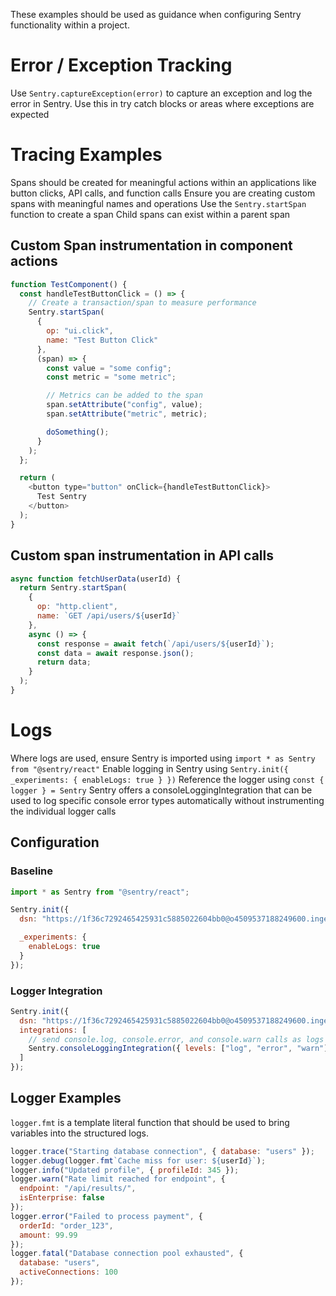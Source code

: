 These examples should be used as guidance when configuring Sentry functionality within a project.

# Error / Exception Tracking

Use `Sentry.captureException(error)` to capture an exception and log the error in Sentry.
Use this in try catch blocks or areas where exceptions are expected

# Tracing Examples

Spans should be created for meaningful actions within an applications like button clicks, API calls, and function calls
Ensure you are creating custom spans with meaningful names and operations
Use the `Sentry.startSpan` function to create a span
Child spans can exist within a parent span

## Custom Span instrumentation in component actions

```javascript
function TestComponent() {
  const handleTestButtonClick = () => {
    // Create a transaction/span to measure performance
    Sentry.startSpan(
      {
        op: "ui.click",
        name: "Test Button Click"
      },
      (span) => {
        const value = "some config";
        const metric = "some metric";

        // Metrics can be added to the span
        span.setAttribute("config", value);
        span.setAttribute("metric", metric);

        doSomething();
      }
    );
  };

  return (
    <button type="button" onClick={handleTestButtonClick}>
      Test Sentry
    </button>
  );
}
```

## Custom span instrumentation in API calls

```javascript
async function fetchUserData(userId) {
  return Sentry.startSpan(
    {
      op: "http.client",
      name: `GET /api/users/${userId}`
    },
    async () => {
      const response = await fetch(`/api/users/${userId}`);
      const data = await response.json();
      return data;
    }
  );
}
```

# Logs

Where logs are used, ensure Sentry is imported using `import * as Sentry from "@sentry/react"`
Enable logging in Sentry using `Sentry.init({ _experiments: { enableLogs: true } })`
Reference the logger using `const { logger } = Sentry`
Sentry offers a consoleLoggingIntegration that can be used to log specific console error types automatically without instrumenting the individual logger calls

## Configuration

### Baseline

```javascript
import * as Sentry from "@sentry/react";

Sentry.init({
  dsn: "https://1f36c7292465425931c5885022604bb0@o4509537188249600.ingest.de.sentry.io/4509572668457040",

  _experiments: {
    enableLogs: true
  }
});
```

### Logger Integration

```javascript
Sentry.init({
  dsn: "https://1f36c7292465425931c5885022604bb0@o4509537188249600.ingest.de.sentry.io/4509572668457040",
  integrations: [
    // send console.log, console.error, and console.warn calls as logs to Sentry
    Sentry.consoleLoggingIntegration({ levels: ["log", "error", "warn"] })
  ]
});
```

## Logger Examples

`logger.fmt` is a template literal function that should be used to bring variables into the structured logs.

```javascript
logger.trace("Starting database connection", { database: "users" });
logger.debug(logger.fmt`Cache miss for user: ${userId}`);
logger.info("Updated profile", { profileId: 345 });
logger.warn("Rate limit reached for endpoint", {
  endpoint: "/api/results/",
  isEnterprise: false
});
logger.error("Failed to process payment", {
  orderId: "order_123",
  amount: 99.99
});
logger.fatal("Database connection pool exhausted", {
  database: "users",
  activeConnections: 100
});
```
